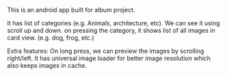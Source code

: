 This is an android app built for album project.

It has list of categories (e.g. Animals, architecture, etc). We can see it using scroll up and down.
on pressing the category, it shows list of all images in card view. (e.g. dog, frog, etc.)

Extra features:
On long press, we can preview the images by scrolling right/left.
It has universal image loader for better image resolution which also keeps images in cache.